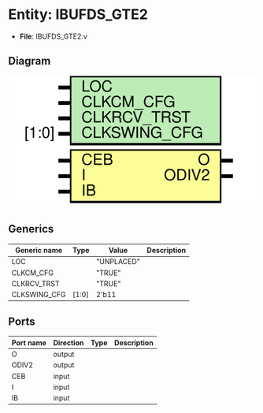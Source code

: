 # Entity: IBUFDS_GTE2

- **File**: IBUFDS_GTE2.v
## Diagram

![Diagram](IBUFDS_GTE2.svg "Diagram")
## Generics

| Generic name | Type  | Value      | Description |
| ------------ | ----- | ---------- | ----------- |
| LOC          |       | "UNPLACED" |             |
| CLKCM_CFG    |       | "TRUE"     |             |
| CLKRCV_TRST  |       | "TRUE"     |             |
| CLKSWING_CFG | [1:0] | 2'b11      |             |
## Ports

| Port name | Direction | Type | Description |
| --------- | --------- | ---- | ----------- |
| O         | output    |      |             |
| ODIV2     | output    |      |             |
| CEB       | input     |      |             |
| I         | input     |      |             |
| IB        | input     |      |             |
